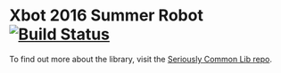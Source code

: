 # Xbot 2016 Summer Robot [![Build Status](https://travis-ci.org/Team488/summer-2016-robot.svg?branch=master)](https://travis-ci.org/Team488/summer-2016-robot)

To find out more about the library, visit the [Seriously Common Lib repo](https://github.com/Team488/SeriouslyCommonLib).

